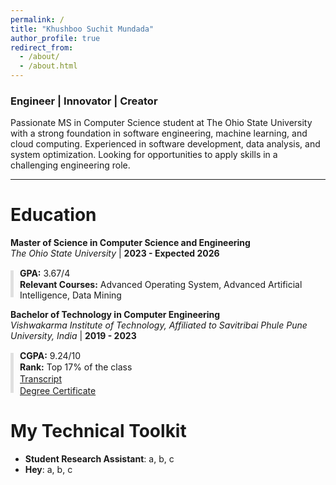 ```yaml
---
permalink: /
title: "Khushboo Suchit Mundada"
author_profile: true
redirect_from: 
  - /about/
  - /about.html
---
```


### Engineer | Innovator | Creator <br>
Passionate MS in Computer Science student at The Ohio State University with a strong foundation in software engineering, machine learning, and cloud computing. Experienced in software development, data analysis, and system optimization. Looking for opportunities to apply skills in a challenging engineering role.

---


Education
======

**Master of Science in Computer Science and Engineering**  
*The Ohio State University* | **2023 - Expected 2026**  
<div class="education-details">
  <ul>
    <li><strong>GPA:</strong> 3.67/4</li>
    <li><strong>Relevant Courses:</strong> Advanced Operating System, Advanced Artificial Intelligence, Data Mining</li>
  </ul>
</div>

**Bachelor of Technology in Computer Engineering**  
*Vishwakarma Institute of Technology, Affiliated to Savitribai Phule Pune University, India* | **2019 - 2023**  
<div class="education-details">
  <ul>
    <li><strong>CGPA:</strong> 9.24/10</li>
    <li><strong>Rank:</strong> Top 17% of the class</li>
    <li><a href="#">Transcript</a></li>
    <li><a href="#">Degree Certificate</a></li>
  </ul>
</div>

<style>
  .education-details ul {
    list-style: none; /* Remove default bullets */
    padding-left: 15px; /* Pull the text closer to the line */
    position: relative; /* Enable pseudo-elements */
}

.education-details ul:before {
    content: ''; /* Add a vertical line */
    position: absolute;
    left: 0; /* Align line to the left */
    top: 5px; /* Start the line slightly lower */
    bottom: 5px; /* End the line slightly higher */
    width: 5px; /* Thickness of the line */
    background-color: #e0e0e0; /* Lighter grey color */
}

  .education-details ul li {
    padding: 0.3px 0; /* Reduce gap between lines */
    margin-bottom: 1px;
    font-size: 14px; /* Optional: Adjust text size for a tighter appearance */
  }
</style>



My Technical Toolkit
======

- **Student Research Assistant**: a, b, c
- **Hey**: a, b, c
